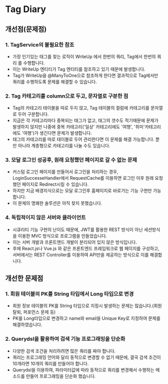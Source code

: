 # Tag Diary










## 개선점(문제점)
### 1. TagService의 불필요한 참조
- 가장 인기있는 태그를 찾는 로직이 WriteUp 에서 한번의 쿼리, Tag에서 한번의 쿼리 를 수행합니다.
- 이는 WriteUp 엔티티가 Tag 엔티티를 참조하고 있기 때문에 발생합니다.
- Tag가 WriteUp을 @ManyToOne으로 참조하게 한다면 결과적으로 Tag에서만 쿼리를 수행하도록 문제를 해결할 수 있습니다.
### 2. Tag 카테고리를 column으로 두고, 문자열로 구분한 점
- Tag의 카테고리 테이블을 따로 두지 않고, Tag 테이블의 컬럼에 카테고리를 문자열로 두어 구분합니다.
- 지금은 각 카테고리마다 중복되는 태그가 없고, 태그의 갯수도 적기때문에 문제가 발생하지 않지만 나중에 중복 카테고리('일상' 카테고리에도 '여행', '취미'카테고리에도 '여행')가 생긴다면 문제가 발생합니다.
- 태그의 카테고리를 따로 테이블로 두어 관리한다면 이 문제를 해결 가능합니다. 뿐만 아니라 계층형으로 카테고리를 나눌 수도 있습니다.
### 3. 모달 로그인 성공후, 원래 요청했던 페이지로 갈 수 없는 문제
- 커스텀 로그인 페이지를 만들어서 로그인을 처리하는 경우, LoginSuccesseHandler에서 RequestCache를 이용하면 로그인 이후 원래 요청했던 페이지로 Redirect시킬 수 있습니다.
- 하지만 지금 배경지식으로는 모달 로그인후 홈페이지로 바로가는 기능 구현만 가능합니다.
- 이 문제의 명쾌한 솔루션은 아직 찾지 못했습니다.
### 4. 독립적이지 않은 서버와 클라이언트
- 시큐리티 기능 구현의 난이도 때문에, JWT를 활용한 REST 방식이 아닌 세션방식을 이용한 MVC 방식으로 프로그램을 만들었습니다.
- 이는 서버 개발과 프론트엔드 개발이 분리되어 있지 않은 방식입니다.
- 후에 React.js나 Vue.js 와 같은 프론트엔드 프레임워크로 웹 페이지를 구성하고, 서버에서는 REST Controller를 이용하여 API만을 제공하는 방식으로 이를 해결합니다.

## 개선한 문제점
### 1. 회원 테이블의 PK를 String 타입에서 Long 타입으로 변경
- 회원 정보 테이블의 PK를 String 타입으로 지정시 발생하는 문제는 많습니다.(회원탈퇴, 퍼포먼스 문제 등)
- PK를 Long타입으로 변경하고 name와 email을 Unique Key로 지정하여 문제를 해결하였습니다.
### 2. Querydsl을 활용하여 검색 기능 프로그래밍을 단순화
- 다양한 검색 조건을 처리하려면 많은 쿼리를 짜야 합니다.
- 쿼리는 프로그래밍 언어와 달리 동적으로 변경할 수 없기 때문에, 결국 검색 조건이 10개라면 10개의 쿼리를 만들어야 합니다.
- Querydsl을 이용하여, 파라미터값에 따라 동적으로 쿼리를 변경해서 수행하는 메소드를 만들어 프로그래밍을 단순화 했습니다.
